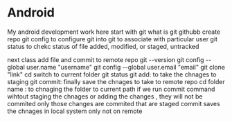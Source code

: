 # Android
My android development work here
start with git
what is git githubb
create repo
git config to configure git into git to associate with particular user
git status to chekc status of file added, modified, or staged, untracked

next class add file and commit to remote repo 
git --version
git config --global user.name "username"
git config --global user.email "email"
git clone "link"
cd <foldername> switch to current folder
git status
git add: to take the chnages to staging 
git commit: finally save the chnages to take to remote repo
cd folder name : to chnaging the folder to current path
if we run commit command wihtout staging the chnages or adding the changes , they will not be commited
only those changes are commited that are staged
commit saves the chnages in local system only not on remote